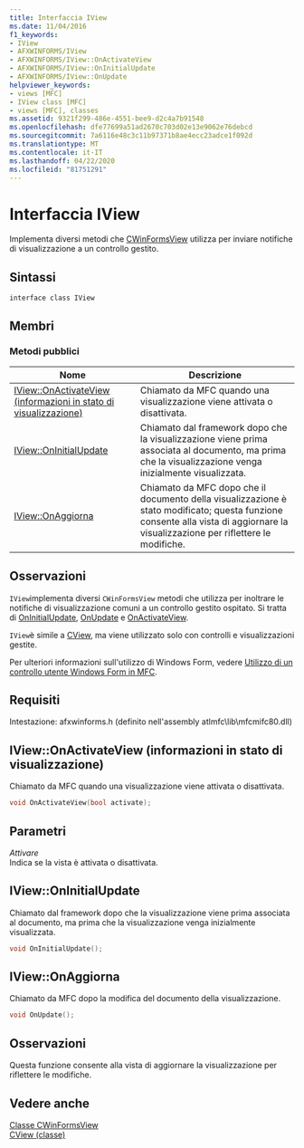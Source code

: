 ```yaml
---
title: Interfaccia IView
ms.date: 11/04/2016
f1_keywords:
- IView
- AFXWINFORMS/IView
- AFXWINFORMS/IView::OnActivateView
- AFXWINFORMS/IView::OnInitialUpdate
- AFXWINFORMS/IView::OnUpdate
helpviewer_keywords:
- views [MFC]
- IView class [MFC]
- views [MFC], classes
ms.assetid: 9321f299-486e-4551-bee9-d2c4a7b91548
ms.openlocfilehash: dfe77699a51ad2670c703d02e13e9062e76debcd
ms.sourcegitcommit: 7a6116e48c3c11b97371b8ae4ecc23adce1f092d
ms.translationtype: MT
ms.contentlocale: it-IT
ms.lasthandoff: 04/22/2020
ms.locfileid: "81751291"
---
```

# <a name="iview-interface"></a>Interfaccia IView

Implementa diversi metodi che [CWinFormsView](../../mfc/reference/cwinformsview-class.md) utilizza per inviare notifiche di visualizzazione a un controllo gestito.

## <a name="syntax"></a>Sintassi

```
interface class IView
```

## <a name="members"></a>Membri

### <a name="public-methods"></a>Metodi pubblici

|Nome|Descrizione|
|----------|-----------------|
|[IView::OnActivateView (informazioni in stato di visualizzazione)](#onactivateview)|Chiamato da MFC quando una visualizzazione viene attivata o disattivata.|
|[IView::OnInitialUpdate](#oninitialupdate)|Chiamato dal framework dopo che la visualizzazione viene prima associata al documento, ma prima che la visualizzazione venga inizialmente visualizzata.|
|[IView::OnAggiorna](#onupdate)|Chiamato da MFC dopo che il documento della visualizzazione è stato modificato; questa funzione consente alla vista di aggiornare la visualizzazione per riflettere le modifiche.|

## <a name="remarks"></a>Osservazioni

`IView`implementa diversi `CWinFormsView` metodi che utilizza per inoltrare le notifiche di visualizzazione comuni a un controllo gestito ospitato. Si tratta di [OnInitialUpdate](#oninitialupdate), [OnUpdate](#onupdate) e [OnActivateView](#onactivateview).

`IView`è simile a [CView](../../mfc/reference/cview-class.md), ma viene utilizzato solo con controlli e visualizzazioni gestite.

Per ulteriori informazioni sull'utilizzo di Windows Form, vedere [Utilizzo di un controllo utente Windows Form in MFC](../../dotnet/using-a-windows-form-user-control-in-mfc.md).

## <a name="requirements"></a>Requisiti

Intestazione: afxwinforms.h (definito nell'assembly atlmfc\lib\mfcmifc80.dll)

## <a name="iviewonactivateview"></a><a name="onactivateview"></a>IView::OnActivateView (informazioni in stato di visualizzazione)

Chiamato da MFC quando una visualizzazione viene attivata o disattivata.

```cpp
void OnActivateView(bool activate);
```

## <a name="parameters"></a>Parametri

*Attivare*<br/>
Indica se la vista è attivata o disattivata.

## <a name="iviewoninitialupdate"></a><a name="oninitialupdate"></a>IView::OnInitialUpdate

Chiamato dal framework dopo che la visualizzazione viene prima associata al documento, ma prima che la visualizzazione venga inizialmente visualizzata.

```cpp
void OnInitialUpdate();
```

## <a name="iviewonupdate"></a><a name="onupdate"></a>IView::OnAggiorna

Chiamato da MFC dopo la modifica del documento della visualizzazione.

```cpp
void OnUpdate();
```

## <a name="remarks"></a>Osservazioni

Questa funzione consente alla vista di aggiornare la visualizzazione per riflettere le modifiche.

## <a name="see-also"></a>Vedere anche

[Classe CWinFormsView](../../mfc/reference/cwinformsview-class.md)<br/>
[CView (classe)](../../mfc/reference/cview-class.md)
